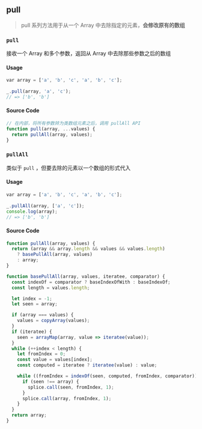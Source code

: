 ## pull

> pull 系列方法用于从一个 Array 中去除指定的元素，**会修改原有的数组**

### `pull`

接收一个 Array 和多个参数，返回从 Array 中去除那些参数之后的数组

#### Usage

```javascript
var array = ['a', 'b', 'c', 'a', 'b', 'c'];
 
_.pull(array, 'a', 'c');
// => ['b', 'b']
```

#### Source Code

```javascript
// 在内部，将所有参数转为类数组元素之后，调用 pullAll API
function pull(array, ...values) {
  return pullAll(array, values);
}
```

### `pullAll`

类似于 `pull` ，但要去除的元素以一个数组的形式代入

#### Usage

```javascript
var array = ['a', 'b', 'c', 'a', 'b', 'c'];
 
_.pullAll(array, ['a', 'c']);
console.log(array);
// => ['b', 'b']
```

#### Source Code

```javascript
function pullAll(array, values) {
  return (array && array.length && values && values.length)
    ? basePullAll(array, values)
    : array;
}
```

```javascript
function basePullAll(array, values, iteratee, comparator) {
  const indexOf = comparator ? baseIndexOfWith : baseIndexOf;
  const length = values.length;

  let index = -1;
  let seen = array;

  if (array === values) {
    values = copyArray(values);
  }
  if (iteratee) {
    seen = arrayMap(array, value => iteratee(value));
  }
  while (++index < length) {
    let fromIndex = 0;
    const value = values[index];
    const computed = iteratee ? iteratee(value) : value;

    while ((fromIndex = indexOf(seen, computed, fromIndex, comparator)) > -1) {
      if (seen !== array) {
        splice.call(seen, fromIndex, 1);
      }
      splice.call(array, fromIndex, 1);
    }
  }
  return array;
}
```